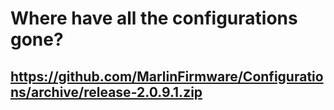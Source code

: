 # Where have all the configurations gone?

## https://github.com/MarlinFirmware/Configurations/archive/release-2.0.9.1.zip

